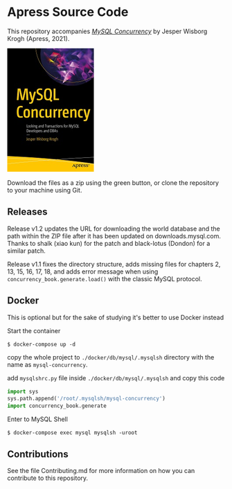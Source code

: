 # Apress Source Code

This repository accompanies [*MySQL Concurrency*](https://www.apress.com/9781484266519) by Jesper Wisborg Krogh (Apress, 2021).

[comment]: #cover
![Cover image](9781484266519.jpg)

Download the files as a zip using the green button, or clone the repository to your machine using Git.

## Releases

Release v1.2 updates the URL for downloading the world database and the path within the ZIP file after it has been updated on downloads.mysql.com. Thanks to shalk (xiao kun) for the patch and black-lotus (Dondon) for a similar patch.

Release v1.1 fixes the directory structure, adds missing files for chapters 2, 13, 15, 16, 17, 18, and adds error message when using `concurrency_book.generate.load()` with the classic MySQL protocol.

## Docker 

This is optional but for the sake of studying it's better to use Docker instead 

Start the container 
```
$ docker-compose up -d
```

copy the whole project to `./docker/db/mysql/.mysqlsh` directory with the name as `mysql-concurrency`.

add `mysqlshrc.py` file inside `./docker/db/mysql/.mysqlsh` and copy this code 
```mysqlshrc.py
import sys
sys.path.append('/root/.mysqlsh/mysql-concurrency')
import concurrency_book.generate
```

Enter to MySQL Shell
```
$ docker-compose exec mysql mysqlsh -uroot
```

## Contributions

See the file Contributing.md for more information on how you can contribute to this repository.
